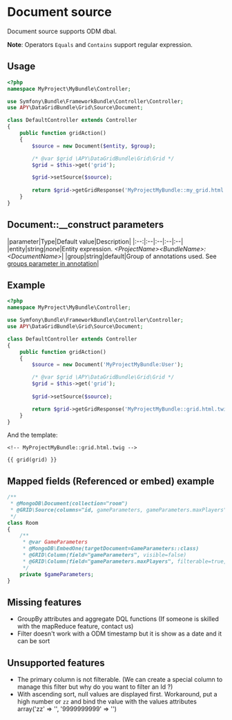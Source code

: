 Document source
===============

Document source supports ODM dbal.

**Note**: Operators `Equals` and `Contains` support regular expression.

## Usage

```php
<?php
namespace MyProject\MyBundle\Controller;

use Symfony\Bundle\FrameworkBundle\Controller\Controller;
use APY\DataGridBundle\Grid\Source\Document;

class DefaultController extends Controller
{
    public function gridAction()
    {
        $source = new Document($entity, $group);

        /* @var $grid \APY\DataGridBundle\Grid\Grid */
        $grid = $this->get('grid');

        $grid->setSource($source);
        
        return $grid->getGridResponse('MyProjectMyBundle::my_grid.html.twig');
    }
}
```

## Document::__construct parameters

|parameter|Type|Default value|Description|
|:--:|:--|:--|:--|:--|
|entity|string|_none_|Entity expression. _\<ProjectName\>\<BundleName\>:\<DocumentName\>_|
|group|string|default|Group of annotations used. See [groups parameter in annotation](../columns_configuration/annotations/column_annotation_property.md#available-attributes)|

## Example

```php
<?php
namespace MyProject\MyBundle\Controller;

use Symfony\Bundle\FrameworkBundle\Controller\Controller;
use APY\DataGridBundle\Grid\Source\Document;

class DefaultController extends Controller
{
    public function gridAction()
    {
        $source = new Document('MyProjectMyBundle:User');

        /* @var $grid \APY\DataGridBundle\Grid\Grid */
        $grid = $this->get('grid');
        
        $grid->setSource($source);

        return $grid->getGridResponse('MyProjectMyBundle::grid.html.twig');
    }
}
```

And the template:

```janjo
<!-- MyProjectMyBundle::grid.html.twig -->

{{ grid(grid) }}
```

## Mapped fields (Referenced or embed) example

```php
/**
 * @MongoDB\Document(collection="room")
 * @GRID\Source(columns="id, gameParameters, gameParameters.maxPlayers")
 */
class Room
{
    /**
     * @var GameParameters
     * @MongoDB\EmbedOne(targetDocument=GameParameters::class)
     * @GRID\Column(field="gameParameters", visible=false)
     * @GRID\Column(field="gameParameters.maxPlayers", filterable=true, defaultOperator="eq", type="number")
     */
    private $gameParameters;
}
```


## Missing features

* GroupBy attributes and aggregate DQL functions (If someone is skilled with the mapReduce feature, contact us)
* Filter doesn't work with a ODM timestamp but it is show as a date and it can be sort

## Unsupported features

* The primary column is not filterable. (We can create a special column to manage this filter but why do you want to filter an Id ?)
* With ascending sort, null values are displayed first. Workaround, put a high number or `zz` and bind the value with the values attributes array('zz' => '', '9999999999' => '')
